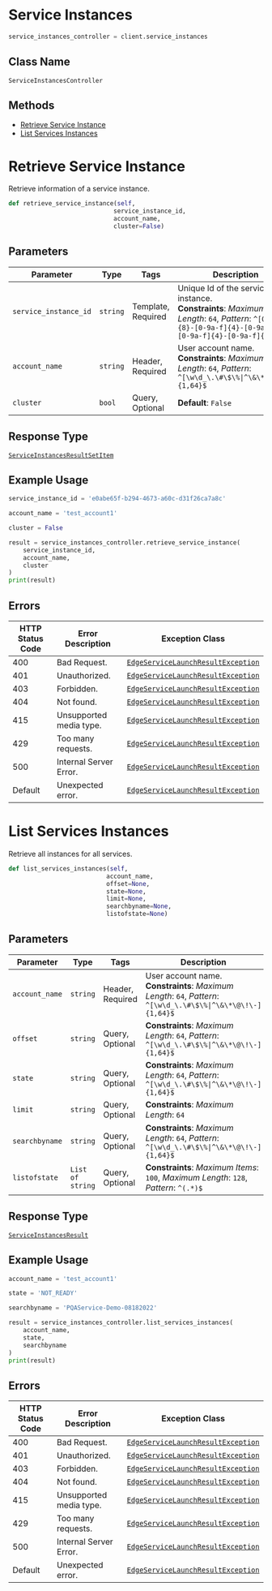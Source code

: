 # Service Instances

```python
service_instances_controller = client.service_instances
```

## Class Name

`ServiceInstancesController`

## Methods

* [Retrieve Service Instance](../../doc/controllers/service-instances.md#retrieve-service-instance)
* [List Services Instances](../../doc/controllers/service-instances.md#list-services-instances)


# Retrieve Service Instance

Retrieve information of a service instance.

```python
def retrieve_service_instance(self,
                             service_instance_id,
                             account_name,
                             cluster=False)
```

## Parameters

| Parameter | Type | Tags | Description |
|  --- | --- | --- | --- |
| `service_instance_id` | `string` | Template, Required | Unique Id of the service instance.<br>**Constraints**: *Maximum Length*: `64`, *Pattern*: `^[0-9a-f]{8}-[0-9a-f]{4}-[0-9a-f]{4}-[0-9a-f]{4}-[0-9a-f]{12}$` |
| `account_name` | `string` | Header, Required | User account name.<br>**Constraints**: *Maximum Length*: `64`, *Pattern*: `^[\w\d_\.\#\$\%\|^\&\*\@\!\-]{1,64}$` |
| `cluster` | `bool` | Query, Optional | **Default**: `False` |

## Response Type

[`ServiceInstancesResultSetItem`](../../doc/models/service-instances-result-set-item.md)

## Example Usage

```python
service_instance_id = 'e0abe65f-b294-4673-a60c-d31f26ca7a8c'

account_name = 'test_account1'

cluster = False

result = service_instances_controller.retrieve_service_instance(
    service_instance_id,
    account_name,
    cluster
)
print(result)
```

## Errors

| HTTP Status Code | Error Description | Exception Class |
|  --- | --- | --- |
| 400 | Bad Request. | [`EdgeServiceLaunchResultException`](../../doc/models/edge-service-launch-result-exception.md) |
| 401 | Unauthorized. | [`EdgeServiceLaunchResultException`](../../doc/models/edge-service-launch-result-exception.md) |
| 403 | Forbidden. | [`EdgeServiceLaunchResultException`](../../doc/models/edge-service-launch-result-exception.md) |
| 404 | Not found. | [`EdgeServiceLaunchResultException`](../../doc/models/edge-service-launch-result-exception.md) |
| 415 | Unsupported media type. | [`EdgeServiceLaunchResultException`](../../doc/models/edge-service-launch-result-exception.md) |
| 429 | Too many requests. | [`EdgeServiceLaunchResultException`](../../doc/models/edge-service-launch-result-exception.md) |
| 500 | Internal Server Error. | [`EdgeServiceLaunchResultException`](../../doc/models/edge-service-launch-result-exception.md) |
| Default | Unexpected error. | [`EdgeServiceLaunchResultException`](../../doc/models/edge-service-launch-result-exception.md) |


# List Services Instances

Retrieve all instances for all services.

```python
def list_services_instances(self,
                           account_name,
                           offset=None,
                           state=None,
                           limit=None,
                           searchbyname=None,
                           listofstate=None)
```

## Parameters

| Parameter | Type | Tags | Description |
|  --- | --- | --- | --- |
| `account_name` | `string` | Header, Required | User account name.<br>**Constraints**: *Maximum Length*: `64`, *Pattern*: `^[\w\d_\.\#\$\%\|^\&\*\@\!\-]{1,64}$` |
| `offset` | `string` | Query, Optional | **Constraints**: *Maximum Length*: `64`, *Pattern*: `^[\w\d_\.\#\$\%\|^\&\*\@\!\-]{1,64}$` |
| `state` | `string` | Query, Optional | **Constraints**: *Maximum Length*: `64`, *Pattern*: `^[\w\d_\.\#\$\%\|^\&\*\@\!\-]{1,64}$` |
| `limit` | `string` | Query, Optional | **Constraints**: *Maximum Length*: `64` |
| `searchbyname` | `string` | Query, Optional | **Constraints**: *Maximum Length*: `64`, *Pattern*: `^[\w\d_\.\#\$\%\|^\&\*\@\!\-]{1,64}$` |
| `listofstate` | `List of string` | Query, Optional | **Constraints**: *Maximum Items*: `100`, *Maximum Length*: `128`, *Pattern*: `^(.*)$` |

## Response Type

[`ServiceInstancesResult`](../../doc/models/service-instances-result.md)

## Example Usage

```python
account_name = 'test_account1'

state = 'NOT_READY'

searchbyname = 'PQAService-Demo-08182022'

result = service_instances_controller.list_services_instances(
    account_name,
    state,
    searchbyname
)
print(result)
```

## Errors

| HTTP Status Code | Error Description | Exception Class |
|  --- | --- | --- |
| 400 | Bad Request. | [`EdgeServiceLaunchResultException`](../../doc/models/edge-service-launch-result-exception.md) |
| 401 | Unauthorized. | [`EdgeServiceLaunchResultException`](../../doc/models/edge-service-launch-result-exception.md) |
| 403 | Forbidden. | [`EdgeServiceLaunchResultException`](../../doc/models/edge-service-launch-result-exception.md) |
| 404 | Not found. | [`EdgeServiceLaunchResultException`](../../doc/models/edge-service-launch-result-exception.md) |
| 415 | Unsupported media type. | [`EdgeServiceLaunchResultException`](../../doc/models/edge-service-launch-result-exception.md) |
| 429 | Too many requests. | [`EdgeServiceLaunchResultException`](../../doc/models/edge-service-launch-result-exception.md) |
| 500 | Internal Server Error. | [`EdgeServiceLaunchResultException`](../../doc/models/edge-service-launch-result-exception.md) |
| Default | Unexpected error. | [`EdgeServiceLaunchResultException`](../../doc/models/edge-service-launch-result-exception.md) |

